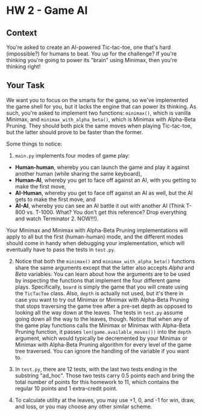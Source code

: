# HW 2 - Game AI

## Context

You're asked to create an AI-powered Tic-tac-toe, one that's hard (impossible?) for humans to beat. You up for the challenge? If you're thinking you're going to power its "brain" using Minimax, then you're thinking right!


## Your Task

We want you to focus on the smarts for the game, so we've implemented the game shell for you, but it lacks the engine that can power its thinking. As such, you're asked to implement two functions: `minimax()`, which is vanilla Minimax, and `minimax_with_alpha_beta()`, which is Minimax with Alpha-Beta Pruning. They should both pick the same moves when playing Tic-tac-toe, but the latter should prove to be faster than the former.

Some things to notice:

1. `main.py` implements four modes of game play:
* **Human-human**, whereby you can launch the game and play it against another human (while sharing the same keyboard),
* **Human-AI**, whereby you get to face off against an AI, with you getting to make the first move,
* **AI-Human**, whereby you get to face off against an AI as well, but the AI gets to make the first move, and
* **AI-AI**, whereby you can see an AI battle it out with another AI (Think T-800 vs. T-1000. What? You don't get this reference? Drop everything and watch Terminator 2. NOW!!!).

Your Minimax and Minimax with Alpha-Beta Pruning implementations will apply to all but the first (human-human) mode, and the different modes should come in handy when debugging your implementation, which will eventually have to pass the tests in `test.py`.

2. Notice that both the `minimax()` and `minimax_with_alpha_beta()` functions share the same arguments except that the latter also accepts *Alpha* and *Beta* variables. You can learn about how the arguments are to be used by inspecting the functions that implement the four different game plays. Specifically, `board` is simply the game that you will create using the `TicTacToe` class. Also, `depth` is actually not used, but it's there in case you want to try out Minimax or Minimax with Alpha-Beta Pruning that stops traversing the game tree after a pre-set depth as opposed to looking all the way down at the leaves. The tests in `test.py` assume going down all the way to the leaves, though. Notice that when any of the game play functions calls the Minimax or Minimax with Alpha-Beta Pruning function, it passes `len(game.available_moves())` into the `depth` argument, which would typically be decremented by your Minimax or Minimax with Alpha-Beta Pruning algorithm for every level of the game tree traversed. You can ignore the handling of the variable if you want to.

3. In `test.py`, there are 12 tests, with the last two tests ending in the substring "ad_hoc". Those two tests carry 0.5 points each and bring the total number of points for this homework to 11, which contains the regular 10 points and 1 extra-credit point.
  
4. To calculate utility at the leaves, you may use +1, 0, and -1 for win, draw, and loss, or you may choose any other similar scheme.
